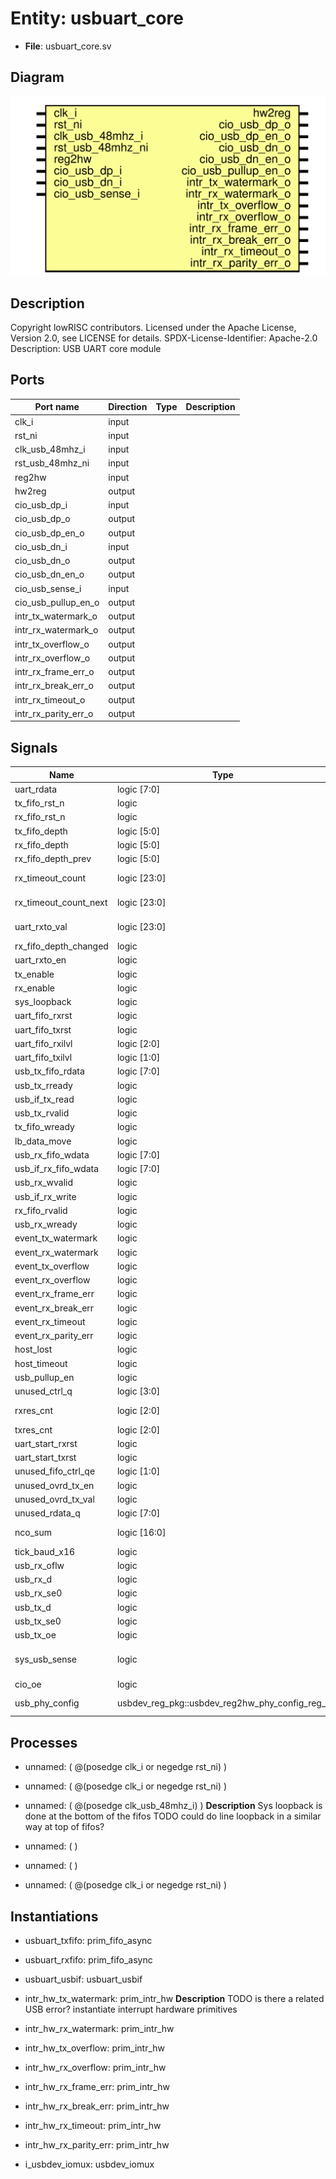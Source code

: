 # Entity: usbuart_core

- **File**: usbuart_core.sv
## Diagram

![Diagram](usbuart_core.svg "Diagram")
## Description

Copyright lowRISC contributors.
 Licensed under the Apache License, Version 2.0, see LICENSE for details.
 SPDX-License-Identifier: Apache-2.0
 Description: USB UART core module
 
## Ports

| Port name            | Direction | Type | Description |
| -------------------- | --------- | ---- | ----------- |
| clk_i                | input     |      |             |
| rst_ni               | input     |      |             |
| clk_usb_48mhz_i      | input     |      |             |
| rst_usb_48mhz_ni     | input     |      |             |
| reg2hw               | input     |      |             |
| hw2reg               | output    |      |             |
| cio_usb_dp_i         | input     |      |             |
| cio_usb_dp_o         | output    |      |             |
| cio_usb_dp_en_o      | output    |      |             |
| cio_usb_dn_i         | input     |      |             |
| cio_usb_dn_o         | output    |      |             |
| cio_usb_dn_en_o      | output    |      |             |
| cio_usb_sense_i      | input     |      |             |
| cio_usb_pullup_en_o  | output    |      |             |
| intr_tx_watermark_o  | output    |      |             |
| intr_rx_watermark_o  | output    |      |             |
| intr_tx_overflow_o   | output    |      |             |
| intr_rx_overflow_o   | output    |      |             |
| intr_rx_frame_err_o  | output    |      |             |
| intr_rx_break_err_o  | output    |      |             |
| intr_rx_timeout_o    | output    |      |             |
| intr_rx_parity_err_o | output    |      |             |
## Signals

| Name                  | Type                                           | Description                |
| --------------------- | ---------------------------------------------- | -------------------------- |
| uart_rdata            | logic [7:0]                                    |                            |
| tx_fifo_rst_n         | logic                                          |                            |
| rx_fifo_rst_n         | logic                                          |                            |
| tx_fifo_depth         | logic [5:0]                                    |                            |
| rx_fifo_depth         | logic [5:0]                                    |                            |
| rx_fifo_depth_prev    | logic [5:0]                                    |                            |
| rx_timeout_count      | logic [23:0]                                   | rx timeout interrupt       |
| rx_timeout_count_next | logic [23:0]                                   | rx timeout interrupt       |
| uart_rxto_val         | logic [23:0]                                   | rx timeout interrupt       |
| rx_fifo_depth_changed | logic                                          |                            |
| uart_rxto_en          | logic                                          |                            |
| tx_enable             | logic                                          |                            |
| rx_enable             | logic                                          |                            |
| sys_loopback          | logic                                          |                            |
| uart_fifo_rxrst       | logic                                          |                            |
| uart_fifo_txrst       | logic                                          |                            |
| uart_fifo_rxilvl      | logic [2:0]                                    |                            |
| uart_fifo_txilvl      | logic [1:0]                                    |                            |
| usb_tx_fifo_rdata     | logic [7:0]                                    |                            |
| usb_tx_rready         | logic                                          |                            |
| usb_if_tx_read        | logic                                          |                            |
| usb_tx_rvalid         | logic                                          |                            |
| tx_fifo_wready        | logic                                          |                            |
| lb_data_move          | logic                                          |                            |
| usb_rx_fifo_wdata     | logic [7:0]                                    |                            |
| usb_if_rx_fifo_wdata  | logic [7:0]                                    |                            |
| usb_rx_wvalid         | logic                                          |                            |
| usb_if_rx_write       | logic                                          |                            |
| rx_fifo_rvalid        | logic                                          |                            |
| usb_rx_wready         | logic                                          |                            |
| event_tx_watermark    | logic                                          |                            |
| event_rx_watermark    | logic                                          |                            |
| event_tx_overflow     | logic                                          |                            |
| event_rx_overflow     | logic                                          |                            |
| event_rx_frame_err    | logic                                          |                            |
| event_rx_break_err    | logic                                          |                            |
| event_rx_timeout      | logic                                          |                            |
| event_rx_parity_err   | logic                                          |                            |
| host_lost             | logic                                          |                            |
| host_timeout          | logic                                          |                            |
| usb_pullup_en         | logic                                          |                            |
| unused_ctrl_q         | logic [3:0]                                    |                            |
| rxres_cnt             | logic [2:0]                                    | 4 cycle reset pulse        |
| txres_cnt             | logic [2:0]                                    |                            |
| uart_start_rxrst      | logic                                          |                            |
| uart_start_txrst      | logic                                          |                            |
| unused_fifo_ctrl_qe   | logic [1:0]                                    |                            |
| unused_ovrd_tx_en     | logic                                          |                            |
| unused_ovrd_tx_val    | logic                                          |                            |
| unused_rdata_q        | logic [7:0]                                    |                            |
| nco_sum               | logic   [16:0]                                 | extra bit to get the carry |
| tick_baud_x16         | logic                                          |                            |
| usb_rx_oflw           | logic                                          |                            |
| usb_rx_d              | logic                                          |                            |
| usb_rx_se0            | logic                                          |                            |
| usb_tx_d              | logic                                          |                            |
| usb_tx_se0            | logic                                          |                            |
| usb_tx_oe             | logic                                          |                            |
| sys_usb_sense         | logic                                          | USB sense synced to clk_i  |
| cio_oe                | logic                                          |                            |
| usb_phy_config        | usbdev_reg_pkg::usbdev_reg2hw_phy_config_reg_t | Static configuration       |
## Processes
- unnamed: ( @(posedge clk_i or negedge rst_ni) )
- unnamed: ( @(posedge clk_i or negedge rst_ni) )
- unnamed: ( @(posedge clk_usb_48mhz_i) )
**Description**
Sys loopback is done at the bottom of the fifos
TODO could do line loopback in a similar way at top of fifos?

- unnamed: (  )
- unnamed: (  )
- unnamed: ( @(posedge clk_i or negedge rst_ni) )
## Instantiations

- usbuart_txfifo: prim_fifo_async
- usbuart_rxfifo: prim_fifo_async
- usbuart_usbif: usbuart_usbif
- intr_hw_tx_watermark: prim_intr_hw
**Description**
TODO is there a related USB error?
instantiate interrupt hardware primitives

- intr_hw_rx_watermark: prim_intr_hw
- intr_hw_tx_overflow: prim_intr_hw
- intr_hw_rx_overflow: prim_intr_hw
- intr_hw_rx_frame_err: prim_intr_hw
- intr_hw_rx_break_err: prim_intr_hw
- intr_hw_rx_timeout: prim_intr_hw
- intr_hw_rx_parity_err: prim_intr_hw
- i_usbdev_iomux: usbdev_iomux
